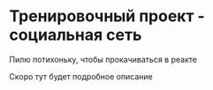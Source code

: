 # Тренировочный проект - социальная сеть

Пилю потихоньку, чтобы прокачиваться в реакте

Скоро тут будет подробное описание